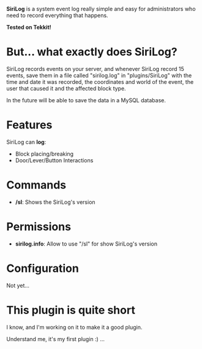__SiriLog__ is a system event log really simple and easy for administrators who need to record everything that happens.

__Tested on Tekkit!__

But... what exactly does SiriLog?
=================================
SiriLog records events on your server, and whenever SiriLog record 15 events, save them in a file called "sirilog.log" in "plugins/SiriLog" with the time and date it was recorded, the coordinates and world of the event, the user that caused it and the affected block type.</p>

In the future will be able to save the data in a MySQL database.</p>

Features
========
SiriLog can __log__:
- Block placing/breaking
- Door/Lever/Button Interactions

Commands
========
- __/sl__: Shows the SiriLog's version

Permissions
===========
- __sirilog.info__: Allow to use "/sl" for show SiriLog's version

Configuration
=============
Not yet...

This plugin is quite short
==========================
I know, and I'm working on it to make it a good plugin.

Understand me, it's my first plugin :) ...